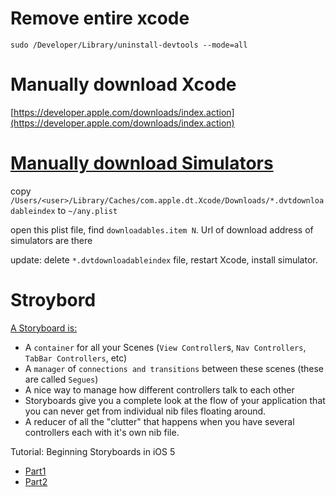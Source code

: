 Remove entire xcode
===================
`sudo /Developer/Library/uninstall-devtools --mode=all`

Manually download Xcode
=======================
[https://developer.apple.com/downloads/index.action](https://developer.apple.com/downloads/index.action)

[Manually download Simulators](http://stackoverflow.com/questions/13410133/upgraded-xcode-to-4-5-2-from-4-3-2-and-install-simulator-5-0-or-5-1)
============================
copy
`/Users/<user>/Library/Caches/com.apple.dt.Xcode/Downloads/*.dvtdownloadableindex`
to
`~/any.plist`

open this plist file, find `downloadables.item N`. Url of download address of simulators are there

update: delete `*.dvtdownloadableindex` file, restart Xcode, install simulator.

Stroybord
=========
[A Storyboard is:](http://stackoverflow.com/questions/9083759/what-are-the-benefits-of-using-storyboards-instead-of-xib-files-in-ios-programmi)

- A `container` for all your Scenes (`View Controller`s, `Nav Controllers`, `TabBar Controllers`, etc)
- A `manager` of `connections and transitions` between these scenes (these are called `Segues`)
- A nice way to manage how different controllers talk to each other
- Storyboards give you a complete look at the flow of your application that you can never get from individual nib files floating around.
- A reducer of all the "clutter" that happens when you have several controllers each with it's own nib file.

Tutorial:
Beginning Storyboards in iOS 5
- [Part1](http://www.raywenderlich.com/5138/beginning-storyboards-in-ios-5-part-1)
- [Part2](http://www.raywenderlich.com/5138/beginning-storyboards-in-ios-5-part-2)

